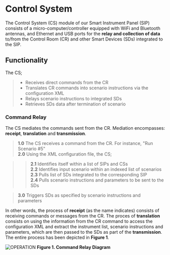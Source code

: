 # Control System
The Control System (CS) module of our Smart Instrument Panel (SIP) consists of a micro-computer/controller equipped with WiFi and Bluetooth antennas, and Ethernet and USB ports for the <b> relay and collection of data </b> to/from the Control Room (CR) and other Smart Devices (SDs) integrated to the SIP.

## Functionality
The CS;
> + Receives direct commands from the CR <br />
> + Translates CR commands into scenario instructions via the configuration XML <br />
> + Relays scenario instructions to integrated SDs <br />
> + Retrieves SDs data after termination of scenario <br />

### Command Relay
The CS mediates the commands sent from the CR. Mediation encompasses: <b>receipt</b>, <b>translation</b> and <b>transmission</b>.<br />
><b>1.0</b> The CS receives a command from the CR. For instance, "Run Scenario #5"<br />
><b>2.0</b> Using the XML configuration file, the CS; <br />

>><b>2.1</b> Identifies itself within a list of SIPs and CSs <br />
>><b>2.2</b> Identifies input scenario within an indexed list of scenarios <br />
>><b>2.3</b> Pulls list of SDs integrated to the corresponding SIP <br />
>><b>2.4</b> Pulls scenario instructions and parameters to be sent to the SDs <br />

><b>3.0</b> Triggers SDs as specified by scenario instructions and parameters <br />

In other words, the process of <b>receipt</b> (as the name indicates) consists of receiving commands or messages from the CR.
The proces of <b>translation</b> consists on using the information from the CR command to access the configuration XML and extract the instrument list, scenario instructions and parameters, which are then passed to the SDs as part of the <b>transmission</b>. The entire process has been depicted in <b>Figure 1</b>.

![OPERATION](https://github.com/pd3d/ControlSystem/blob/master/Documentation/Operation/operation001.png)
<b> Figure 1. Command Relay Diagram </b>
